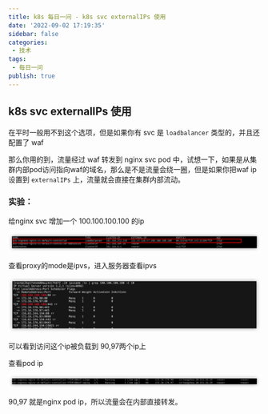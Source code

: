 ```yaml
---
title: k8s 每日一问 - k8s svc externalIPs 使用
date: '2022-09-02 17:19:35'
sidebar: false
categories:
 - 技术
tags:
 - 每日一问
publish: true
---
```


## k8s svc externalIPs 使用


在平时一般用不到这个选项，但是如果你有 svc 是 `loadbalancer` 类型的，并且还配置了 waf

那么你用的到，流量经过 waf 转发到 nginx svc pod 中，试想一下，如果是从集群内部pod访问指向waf的域名，那么是不是流量会绕一圈，但是如果你把waf ip设置到 `externalIPs` 上，流量就会直接在集群内部流动。

### 实验：

给nginx svc 增加一个 100.100.100.100 的ip

![image-20220902171649394](../images//image-20220902171649394.png)


查看proxy的mode是ipvs，进入服务器查看ipvs

![image-20220902171745117](../images//image-20220902171745117.png)

可以看到访问这个ip被负载到 90,97两个ip上

查看pod ip

![image-20220902171835905](../images//image-20220902171835905.png)

90,97 就是nginx pod ip，所以流量会在内部直接转发。

